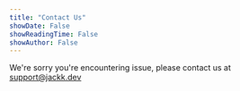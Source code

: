 ```yaml
---
title: "Contact Us"
showDate: False
showReadingTime: False
showAuthor: False
---
```

We're sorry you're encountering issue, please contact us at [support@jackk.dev](mailto:support@jackk.dev)